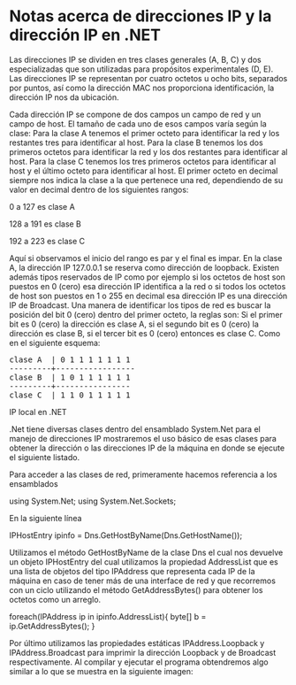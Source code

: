 # Notas acerca de direcciones IP y la dirección IP en .NET

Las direcciones IP se dividen en tres clases generales (A, B, C) y dos especializadas que son utilizadas para propósitos experimentales (D, E). Las direcciones IP se representan por cuatro octetos u ocho bits, separados por puntos, así como la dirección MAC nos proporciona identificación, la dirección IP nos da ubicación.

Cada dirección IP se compone de dos campos un campo de red y un campo de host. El tamaño de cada uno de esos campos varía según la clase:
Para la clase A tenemos el primer octeto para identificar la red y los restantes tres para identificar al host.
Para la clase B tenemos los dos primeros octetos para identificar la red y los dos restantes para identificar al host.
Para la clase C tenemos los tres primeros octetos para identificar al host y el último octeto para identificar al host.
El primer octeto en decimal siempre nos indica la clase a la que pertenece una red, dependiendo de su valor en decimal dentro de los siguientes rangos:


0 a 127 es clase A

128 a 191 es clase B

192 a 223 es clase C


Aquí si observamos el inicio del rango es par y el final es impar.
En la clase A, la dirección IP 127.0.0.1 se reserva como dirección de loopback.
Existen además tipos reservados de IP como por ejemplo si los octetos de host son puestos en 0 (cero) esa dirección IP identifica a la red o si todos los octetos de host son puestos en 1 o 255 en decimal esa dirección IP es una dirección IP de Broadcast.
Una manera de identificar los tipos de red es buscar la posición del bit 0 (cero) dentro del primer octeto, la reglas son:
Si el primer bit es 0 (cero) la dirección es clase A, si el segundo bit es 0 (cero) la dirección es clase B, si el tercer bit es 0 (cero) entonces es clase C. Como en el siguiente esquema:

<pre>
clase A  | 0 1 1 1 1 1 1 1
---------+-----------------
clase B  | 1 0 1 1 1 1 1 1 
---------+----------------
clase C  | 1 1 0 1 1 1 1 1
</pre>

IP local en .NET

.Net tiene diversas clases dentro del ensamblado System.Net para el manejo de direcciones IP mostraremos el uso básico de esas clases para obtener la dirección o las direcciones IP de la máquina en donde se ejecute el siguiente listado.



Para acceder a las clases de red, primeramente hacemos referencia a los ensamblados

using System.Net;
using System.Net.Sockets;

En la siguiente línea

IPHostEntry ipinfo = Dns.GetHostByName(Dns.GetHostName());

Utilizamos el método GetHostByName de la clase Dns el cual nos devuelve un objeto IPHostEntry del cual utilizamos la propiedad AddressList que es una lista de objetos del tipo IPAddress que representa cada IP de la máquina en caso de tener más de una interface de red y que recorremos con un ciclo utilizando el método GetAddressBytes() para obtener los octetos como un arreglo.

foreach(IPAddress ip in  ipinfo.AddressList){
byte[] b = ip.GetAddressBytes();
}

Por último utilizamos las propiedades estáticas IPAddress.Loopback y IPAddress.Broadcast para imprimir la dirección Loopback y de Broadcast respectivamente.
Al compilar y ejecutar el programa obtendremos algo similar a lo que se muestra en la siguiente imagen:


